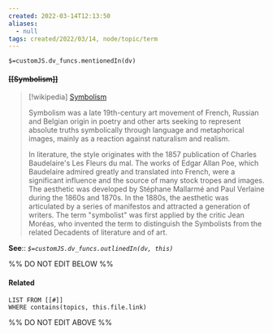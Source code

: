 ```yaml
---
created: 2022-03-14T12:13:50 
aliases:
  - null
tags: created/2022/03/14, node/topic/term
---
```

`$=customJS.dv_funcs.mentionedIn(dv)`

#### <s class="topic-title">[[Symbolism]]</s>

> [!wikipedia] [Symbolism](https://en.wikipedia.org/wiki/Symbolism%20(arts))
> 
> Symbolism was a late 19th-century art movement of French, Russian and Belgian origin in poetry and other arts seeking to represent absolute truths symbolically through language and metaphorical images, mainly as a reaction against naturalism and realism.
> 
> In literature, the style originates with the 1857 publication of Charles Baudelaire's Les Fleurs du mal. The works of Edgar Allan Poe, which Baudelaire admired greatly and translated into French, were a significant influence and the source of many stock tropes and images. The aesthetic was developed by Stéphane Mallarmé and Paul Verlaine during the 1860s and 1870s. In the 1880s, the aesthetic was articulated by a series of manifestos and attracted a generation of writers.  The term "symbolist" was first applied by the critic Jean Moréas, who invented the term to distinguish the Symbolists from the related Decadents of literature and of art.
>


**See**::
*`$=customJS.dv_funcs.outlinedIn(dv, this)`*

%% DO NOT EDIT BELOW %%

#### Related 

```dataview
LIST FROM [[#]]
WHERE contains(topics, this.file.link)
```
%% DO NOT EDIT ABOVE %%
